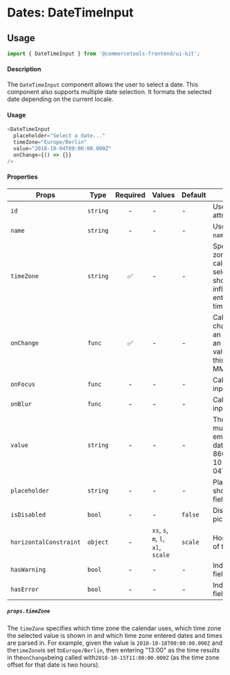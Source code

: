 # Dates: DateTimeInput

## Usage

```js
import { DateTimeInput } from '@commercetools-frontend/ui-kit';
```

#### Description

The `DateTimeInput` component allows the user to select a date. This component also supports
multiple date selection. It formats the selected date depending on the current locale.

#### Usage

```js
<DateTimeInput
  placeholder="Select a date..."
  timeZone="Europe/Berlin"
  value="2018-10-04T09:00:00.000Z"
  onChange={() => {}}
/>
```

#### Properties

| Props                  | Type     | Required | Values                             | Default | Description                                                                                                                             |
| ---------------------- | -------- | :------: | ---------------------------------- | ------- | --------------------------------------------------------------------------------------------------------------------------------------- |
| `id`                   | `string` |    -     | -                                  | -       | Used as the HTML `id` attribute.                                                                                                        |
| `name`                 | `string` |    -     | -                                  | -       | Used as the HTML `name` attribute.                                                                                                      |
| `timeZone`             | `string` |    ✅    | -                                  | -       | Specifies the time zone in which the calendar and selected values are shown. It also influences how entered dates and times are parsed. |
| `onChange`             | `func`   |    ✅    | -                                  | -       | Called when the date changes. Called with an event containing an empty string (no value) or a string in this format: "YYYY-MM-DD".      |
| `onFocus`              | `func`   |    -     | -                                  | -       | Called when the date input gains focus.                                                                                                 |
| `onBlur`               | `func`   |    -     | -                                  | -       | Called when the date input loses focus.                                                                                                 |
| `value`                | `string` |    -     | -                                  | -       | The selected date, must either be an empty string or a date formatted in ISO 8601 (e.g. "2018-10-04T09:00:00.000Z").                    |
| `placeholder`          | `string` |    -     | -                                  | -       | Placeholder value to show in the input field                                                                                            |
| `isDisabled`           | `bool`   |    -     | -                                  | `false` | Disables the date picker                                                                                                                |
| `horizontalConstraint` | `object` |    -     | `xs`, `s`, `m`, `l`, `xl`, `scale` | `scale` | Horizontal size limit of the input field.                                                                                               |
| `hasWarning`           | `bool`   |    -     | -                                  | -       | Indicates the input field has a warning                                                                                                 |
| `hasError`             | `bool`   |    -     | -                                  | -       | Indicates the input field has an error                                                                                                  |

##### `props.timeZone`

The `timeZone` specifies which time zone the calendar uses, which time zone the selected value is shown in and which time zone entered dates and times are parsed in. For example, given the value is `2018-10-18T00:00:00.000Z` and the`timeZone`is set to`Europe/Berlin`, then entering "13:00" as the time results in the`onChange`being called with`2018-10-15T11:00:00.000Z` (as the time zone offset for that date is two hours).
